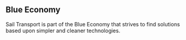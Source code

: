 ## Blue Economy

Sail Transport is part of the Blue Economy that strives to find solutions based upon simpler and cleaner technologies.